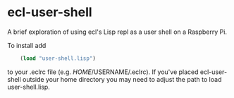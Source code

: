 ecl-user-shell
==============

A brief exploration of using ecl's Lisp repl as a user shell on a Raspberry Pi.

To install add 

```lisp
	(load "user-shell.lisp")
```

to your .eclrc file (e.g. $HOME/$USERNAME/.eclrc). If you've placed ecl-user-shell
outside your home directory you may need to adjust the path to load user-shell.lisp.

